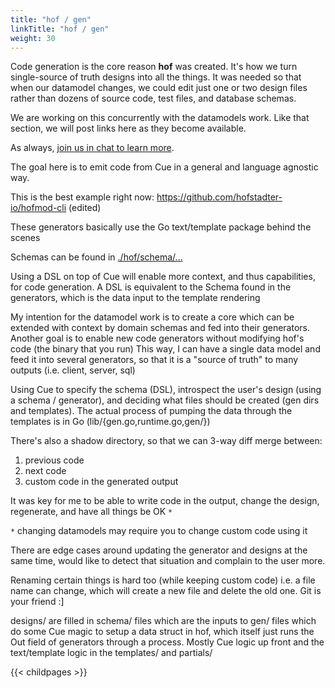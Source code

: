 ```yaml
---
title: "hof / gen"
linkTitle: "hof / gen"
weight: 30
---
```


Code generation is the core reason __hof__ was created.
It's how we turn single-source of truth designs into all the things.
It was needed so that when our datamodel changes,
we could edit just one or two design files
rather than dozens of source code, test files, and database schemas.

We are working on this concurrently with the datamodels work.
Like that section, we will post links here as they become available.

As always, [join us in chat to learn more](https://gitter.im/hofstadter-io).

The goal here is to emit code from Cue in a general and language agnostic way.

This is the best example right now: https://github.com/hofstadter-io/hofmod-cli (edited) 

These generators basically use the Go text/template package behind the scenes

Schemas can be found in [./hof/schema/...](https://github.com/hofstadter-io/hof/tree/_dev/schema)

Using a DSL on top of Cue will enable more context, and thus capabilities, for code generation.
A DSL is equivalent to the Schema found in the generators, which is the data input to the template rendering

My intention for the datamodel work is to create a core which can be extended with context by domain schemas and fed into their generators. Another goal is to enable new code generators without modifying hof's code (the binary that you run)
This way, I can have a single data model and feed it into several generators, so that it is a "source of truth" to many outputs (i.e. client, server, sql)


Using Cue to specify the schema (DSL), introspect the user's design (using a schema / generator), and deciding what files should be created (gen dirs and templates). The actual process of pumping the data through the templates is in Go (lib/{gen.go,runtime.go,gen/})

There's also a shadow directory, so that we can 3-way diff merge between:

1. previous code
2. next code
3. custom code in the generated output

It was key for me to be able to write code in the output, change the design, regenerate, and have all things be OK `*`

`*` changing datamodels may require you to change custom code using it

There are edge cases around updating the generator and designs at the same time, would like to detect that situation and complain to the user more.

Renaming certain things is hard too (while keeping custom code) i.e. a file name can change, which will create a new file and delete the old one. Git is your friend :]

designs/ are filled in schema/ files which are the inputs to gen/ files which do some Cue magic to setup a data struct in hof, which itself just runs the Out field of generators through a process. Mostly Cue logic up front and the text/template logic in the templates/ and partials/


{{< childpages >}}
